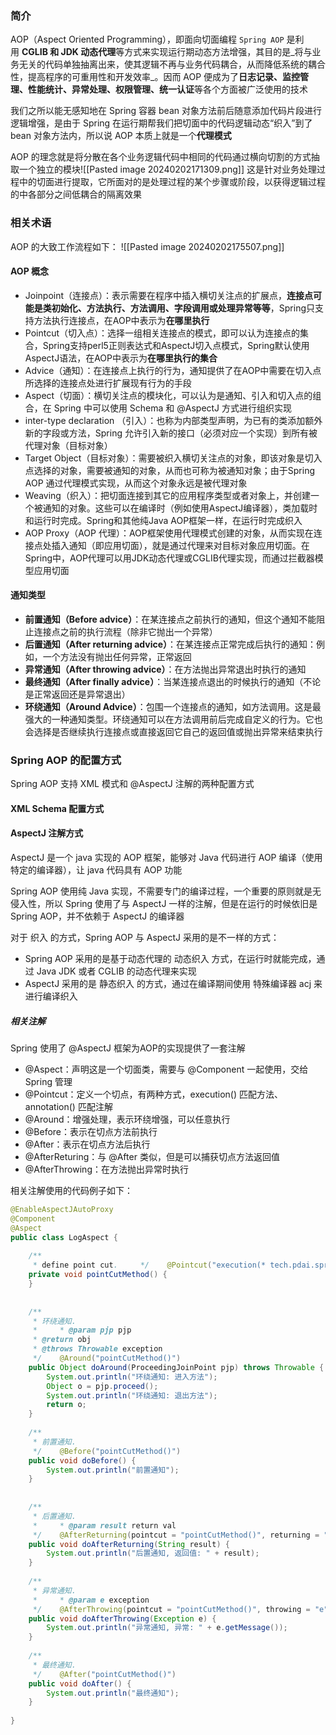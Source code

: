 ### 简介
AOP（Aspect Oriented Programming），即面向切面编程
`Spring AOP` 是利用 **CGLIB 和 JDK 动态代理**等方式来实现运行期动态方法增强，其目的是_将与业务无关的代码单独抽离出来，使其逻辑不再与业务代码耦合，从而降低系统的耦合性，提高程序的可重用性和开发效率_。因而 AOP 便成为了**日志记录、监控管理、性能统计、异常处理、权限管理、统一认证**等各个方面被广泛使用的技术

我们之所以能无感知地在 Spring 容器 bean 对象方法前后随意添加代码片段进行逻辑增强，是由于 Spring 在运行期帮我们把切面中的代码逻辑动态“织入”到了bean 对象方法内，所以说 AOP 本质上就是一个**代理模式**

AOP 的理念就是将分散在各个业务逻辑代码中相同的代码通过横向切割的方式抽取一个独立的模块![[Pasted image 20240202171309.png]]
这是针对业务处理过程中的切面进行提取，它所面对的是处理过程的某个步骤或阶段，以获得逻辑过程的中各部分之间低耦合的隔离效果

### 相关术语
AOP 的大致工作流程如下：
![[Pasted image 20240202175507.png]]

#### AOP 概念
- Joinpoint（连接点）：表示需要在程序中插入横切关注点的扩展点，**连接点可能是类初始化、方法执行、方法调用、字段调用或处理异常等等**，Spring只支持方法执行连接点，在AOP中表示为**在哪里执行**
- Pointcut（切入点）：选择一组相关连接点的模式，即可以认为连接点的集合，Spring支持perl5正则表达式和AspectJ切入点模式，Spring默认使用AspectJ语法，在AOP中表示为**在哪里执行的集合**
- Advice（通知）：在连接点上执行的行为，通知提供了在AOP中需要在切入点所选择的连接点处进行扩展现有行为的手段
- Aspect（切面）：横切关注点的模块化，可以认为是通知、引入和切入点的组合，在 Spring 中可以使用 Schema 和 @AspectJ 方式进行组织实现
- inter-type declaration （引入）：也称为内部类型声明，为已有的类添加额外新的字段或方法，Spring 允许引入新的接口（必须对应一个实现）到所有被代理对象（目标对象）
- Target Object（目标对象）：需要被织入横切关注点的对象，即该对象是切入点选择的对象，需要被通知的对象，从而也可称为被通知对象；由于Spring AOP 通过代理模式实现，从而这个对象永远是被代理对象
- Weaving（织入）：把切面连接到其它的应用程序类型或者对象上，并创建一个被通知的对象。这些可以在编译时（例如使用AspectJ编译器），类加载时和运行时完成。Spring和其他纯Java AOP框架一样，在运行时完成织入
- AOP Proxy（AOP 代理）：AOP框架使用代理模式创建的对象，从而实现在连接点处插入通知（即应用切面），就是通过代理来对目标对象应用切面。在Spring中，AOP代理可以用JDK动态代理或CGLIB代理实现，而通过拦截器模型应用切面

#### 通知类型
- **前置通知（Before advice）**：在某连接点之前执行的通知，但这个通知不能阻止连接点之前的执行流程（除非它抛出一个异常）
- **后置通知（After returning advice）**：在某连接点正常完成后执行的通知：例如，一个方法没有抛出任何异常，正常返回
- **异常通知（After throwing advice）**：在方法抛出异常退出时执行的通知
- **最终通知（After finally advice）**：当某连接点退出的时候执行的通知（不论是正常返回还是异常退出）
- **环绕通知（Around Advice）**：包围一个连接点的通知，如方法调用。这是最强大的一种通知类型。环绕通知可以在方法调用前后完成自定义的行为。它也会选择是否继续执行连接点或直接返回它自己的返回值或抛出异常来结束执行

### Spring AOP 的配置方式
Spring AOP 支持 XML 模式和 @AspectJ 注解的两种配置方式

#### XML Schema 配置方式

#### AspectJ 注解方式
AspectJ 是一个 java 实现的 AOP 框架，能够对 Java 代码进行 AOP 编译（使用特定的编译器），让 java 代码具有 AOP 功能

Spring AOP 使用纯 Java 实现，不需要专门的编译过程，一个重要的原则就是无侵入性，所以 Spring 使用了与 AspectJ 一样的注解，但是在运行的时候依旧是 Spring AOP，并不依赖于 AspectJ 的编译器

对于 织入 的方式，Spring AOP 与 AspectJ 采用的是不一样的方式：
- Spring AOP 采用的是基于动态代理的 动态织入 方式，在运行时就能完成，通过 Java JDK 或者 CGLIB 的动态代理来实现
- AspectJ 采用的是 静态织入 的方式，通过在编译期间使用 特殊编译器 acj 来进行编译织入

##### 相关注解
Spring 使用了 @AspectJ 框架为AOP的实现提供了一套注解
- @Aspect：声明这是一个切面类，需要与 @Component 一起使用，交给 Spring 管理
- @Pointcut：定义一个切点，有两种方式，execution() 匹配方法、annotation() 匹配注解
- @Around：增强处理，表示环绕增强，可以任意执行
- @Before：表示在切点方法前执行
- @After：表示在切点方法后执行
- @AfterReturing：与 @After 类似，但是可以捕获切点方法返回值
- @AfterThrowing：在方法抛出异常时执行

相关注解使用的代码例子如下：
```java
@EnableAspectJAutoProxy  
@Component  
@Aspect  
public class LogAspect {  
  
    /**  
     * define point cut.     */    @Pointcut("execution(* tech.pdai.springframework.service.*.*(..))")  
    private void pointCutMethod() {  
    }  
  
  
    /**  
     * 环绕通知.  
     *     * @param pjp pjp  
     * @return obj  
     * @throws Throwable exception  
     */    @Around("pointCutMethod()")  
    public Object doAround(ProceedingJoinPoint pjp) throws Throwable {  
        System.out.println("环绕通知: 进入方法");  
        Object o = pjp.proceed();  
        System.out.println("环绕通知: 退出方法");  
        return o;  
    }  
  
    /**  
     * 前置通知.  
     */    @Before("pointCutMethod()")  
    public void doBefore() {  
        System.out.println("前置通知");  
    }  
  
  
    /**  
     * 后置通知.  
     *     * @param result return val  
     */    @AfterReturning(pointcut = "pointCutMethod()", returning = "result")  
    public void doAfterReturning(String result) {  
        System.out.println("后置通知, 返回值: " + result);  
    }  
  
    /**  
     * 异常通知.  
     *     * @param e exception  
     */    @AfterThrowing(pointcut = "pointCutMethod()", throwing = "e")  
    public void doAfterThrowing(Exception e) {  
        System.out.println("异常通知, 异常: " + e.getMessage());  
    }  
  
    /**  
     * 最终通知.  
     */    @After("pointCutMethod()")  
    public void doAfter() {  
        System.out.println("最终通知");  
    }  
  
}
```




